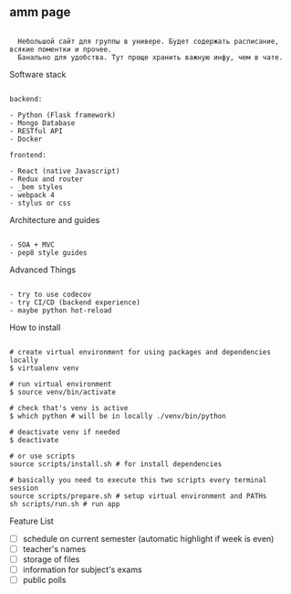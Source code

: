 
## amm page

```

  Небольшой сайт для группы в универе. Будет содержать расписание, всякие поментки и прочее.
  Банально для удобства. Тут проще хранить важную инфу, чем в чате.

```

Software stack

```

backend:

- Python (Flask framework)
- Mongo Database
- RESTful API
- Docker

frontend:

- React (native Javascript)
- Redux and router
- _bem styles
- webpack 4
- stylus or css

```

Architecture and guides

```

- SOA + MVC
- pep8 style guides

```

Advanced Things

```

- try to use codecov
- try CI/CD (backend experience)
- maybe python hot-reload

```

How to install

```shell

# create virtual environment for using packages and dependencies locally
$ virtualenv venv

# run virtual environment
$ source venv/bin/activate

# check that's venv is active
$ which python # will be in locally ./venv/bin/python

# deactivate venv if needed
$ deactivate

# or use scripts
source scripts/install.sh # for install dependencies

# basically you need to execute this two scripts every terminal session
source scripts/prepare.sh # setup virtual environment and PATHs
sh scripts/run.sh # run app

```

Feature List

- [ ] schedule on current semester (automatic highlight if week is even)
- [ ] teacher's names
- [ ] storage of files
- [ ] information for subject's exams
- [ ] public polls
